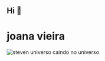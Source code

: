 ## Hi 👋
# joana vieira
![steven universo caindo no universo](https://pa1.aminoapps.com/7466/ec3b1e9d54471847efd15033cbdf269c9b4c3ed4r1-356-200_hq.gif "steven universo caindo no universo.")
<!-- 
**janinha-png/janinha-png** is a ✨ _special_ ✨ repository because its `README.md` (this file) appears on your GitHub profile.

<br>
## Links
## jogo dos tempos
You may be using [Markdown Live Preview][https://www.roblox.com//].
